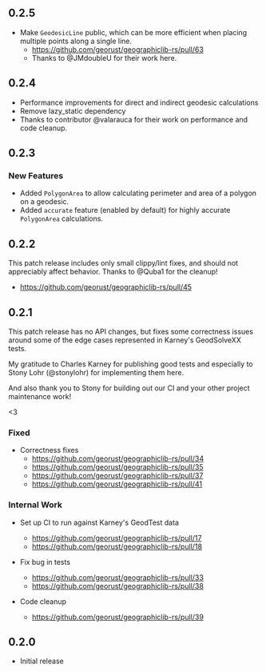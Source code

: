 ## 0.2.5

* Make `GeodesicLine` public, which can be more efficient when placing multiple points along a single line.
  * <https://github.com/georust/geographiclib-rs/pull/63>
  * Thanks to @JMdoubleU for their work here.

## 0.2.4

* Performance improvements for direct and indirect geodesic calculations
* Remove lazy_static dependency
* Thanks to contributor @valarauca for their work on performance and code cleanup.

## 0.2.3

### New Features

* Added `PolygonArea` to allow calculating perimeter and area of a polygon on a geodesic.
* Added `accurate` feature (enabled by default) for highly accurate `PolygonArea` calculations.

## 0.2.2

This patch release includes only small clippy/lint fixes, and should not
appreciably affect behavior. Thanks to @Quba1 for the cleanup!

- <https://github.com/georust/geographiclib-rs/pull/45>

## 0.2.1

This patch release has no API changes, but fixes some correctness issues around
some of the edge cases represented in Karney's GeodSolveXX tests.

My gratitude to Charles Karney for publishing good tests and especially to
Stony Lohr (@stonylohr) for implementing them here.

And also thank you to Stony for building out our CI and your other project
maintenance work!

<3

### Fixed

* Correctness fixes
  - <https://github.com/georust/geographiclib-rs/pull/34>
  - <https://github.com/georust/geographiclib-rs/pull/35>
  - <https://github.com/georust/geographiclib-rs/pull/37>
  - <https://github.com/georust/geographiclib-rs/pull/41>

### Internal Work

* Set up CI to run against Karney's GeodTest data
  - <https://github.com/georust/geographiclib-rs/pull/17>
  - <https://github.com/georust/geographiclib-rs/pull/18>

* Fix bug in tests
  - <https://github.com/georust/geographiclib-rs/pull/33>
  - <https://github.com/georust/geographiclib-rs/pull/38>

* Code cleanup
  - <https://github.com/georust/geographiclib-rs/pull/39>

## 0.2.0

* Initial release

